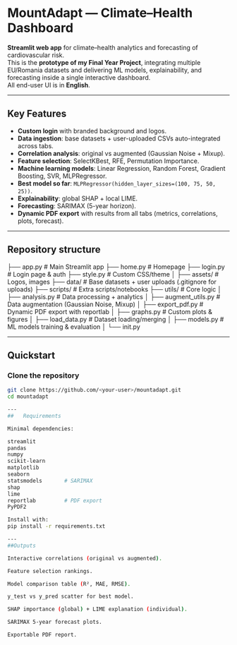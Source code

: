 # MountAdapt — Climate–Health Dashboard 

**Streamlit web app** for climate–health analytics and forecasting of cardiovascular risk.  
This is the **prototype of my Final Year Project**, integrating multiple EU/Romania datasets and delivering ML models, explainability, and forecasting inside a single interactive dashboard.  
All end-user UI is in **English**.

---

##  Key Features
-  **Custom login** with branded background and logos.  
-  **Data ingestion**: base datasets + user-uploaded CSVs auto-integrated across tabs.  
-  **Correlation analysis**: original vs augmented (Gaussian Noise + Mixup).  
-  **Feature selection**: SelectKBest, RFE, Permutation Importance.  
-  **Machine learning models**: Linear Regression, Random Forest, Gradient Boosting, SVR, MLPRegressor.  
-  **Best model so far**: `MLPRegressor(hidden_layer_sizes=(100, 75, 50, 25))`.  
-  **Explainability**: global SHAP + local LIME.  
-  **Forecasting**: SARIMAX (5-year horizon).  
-  **Dynamic PDF export** with results from all tabs (metrics, correlations, plots, forecast).  

---

##  Repository structure
├── app.py # Main Streamlit app
├── home.py # Homepage
├── login.py # Login page & auth
├── style.py # Custom CSS/theme
│
├── assets/ # Logos, images
├── data/ # Base datasets + user uploads (.gitignore for uploads)
├── scripts/ # Extra scripts/notebooks
├── utils/ # Core logic
│ ├── analysis.py # Data processing + analytics
│ ├── augment_utils.py # Data augmentation (Gaussian Noise, Mixup)
│ ├── export_pdf.py # Dynamic PDF export with reportlab
│ ├── graphs.py # Custom plots & figures
│ ├── load_data.py # Dataset loading/merging
│ ├── models.py # ML models training & evaluation
│ └── init.py


---

##  Quickstart

###  Clone the repository
```bash
git clone https://github.com/<your-user>/mountadapt.git
cd mountadapt

---
##   Requirements

Minimal dependencies:

streamlit
pandas
numpy
scikit-learn
matplotlib
seaborn
statsmodels       # SARIMAX
shap
lime
reportlab         # PDF export
PyPDF2

Install with:
pip install -r requirements.txt

---
##Outputs

Interactive correlations (original vs augmented).

Feature selection rankings.

Model comparison table (R², MAE, RMSE).

y_test vs y_pred scatter for best model.

SHAP importance (global) + LIME explanation (individual).

SARIMAX 5-year forecast plots.

Exportable PDF report.
